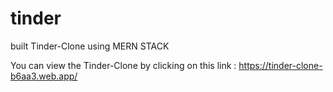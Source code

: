 # tinder
built Tinder-Clone using MERN STACK

You can view the Tinder-Clone by clicking on this link : https://tinder-clone-b6aa3.web.app/
